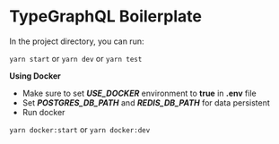 # TypeGraphQL Boilerplate

In the project directory, you can run:

`yarn start` or `yarn dev` or `yarn test`

**Using Docker**

- Make sure to set **_USE_DOCKER_** environment to **true** in **.env** file
- Set **_POSTGRES_DB_PATH_** and **_REDIS_DB_PATH_** for data persistent
- Run docker

`yarn docker:start` or `yarn docker:dev`
